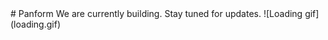 <centre>
# Panform
We are currently building. Stay tuned for updates.
![Loading gif](loading.gif)
</centre>
